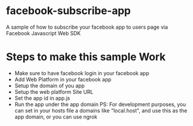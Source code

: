 # facebook-subscribe-app
A sample of how to subscribe your facebook app to users page via Facebook Javascript Web SDK

# Steps to make this sample Work
- Make sure to have facebook login in your facebook app
- Add Web Platform in your facebook app
- Setup the domain of you app
- Setup the web platform Site URL
- Set the app id in app.js
- Run the app under the app domain
PS: For development purposes, you can set in your hosts file a domains like "local.host", and use this as the app domain, or you can use ngrok